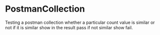 # PostmanCollection
Testing a postman collection whether a particular count value is similar or not if it is similar show in the result pass if not similar show fail.

